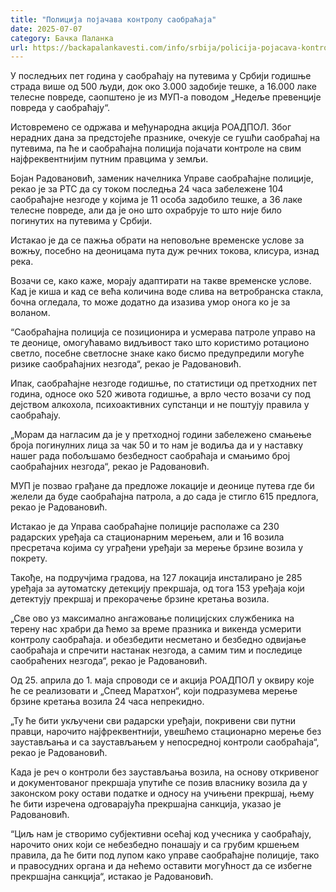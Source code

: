 ```yaml
---
title: "Полиција појачава контролу саобраћаја"
date: 2025-07-07
category: Бачка Паланка
url: https://backapalankavesti.com/info/srbija/policija-pojacava-kontrolu-saobracaja/
---
```


У последњих пет година у саобраћају на путевима у Србији годишње страда више од 500 људи, док око 3.000 задобије тешке, а 16.000 лаке телесне повреде, саопштено је из МУП-а поводом „Недеље превенције повреда у саобраћају“.

Истовремено се одржава и међународна акција РОАДПОЛ. Због нерадних дана за предстојеће празнике, очекује се гушћи саобраћај на путевима, па ће и саобраћајна полиција појачати контроле на свим најфреквентнијим путним правцима у земљи.

Бојан Радовановић, заменик начелника Управе саобраћајне полиције, рекао је за РТС да су током последња 24 часа забележене 104 саобраћајне незгоде у којима је 11 особа задобило тешке, а 36 лаке телесне повреде, али да је оно што охрабрује то што није било погинутих на путевима у Србији.

Истакао је да се пажња обрати на неповољне временске услове за вожњу, посебно на деоницама пута дуж речних токова, клисура, изнад река.

Возачи се, како каже, морају адаптирати на такве временске услове. Кад је киша и кад се већа количина воде слива на ветробранска стакла, бочна огледала, то може додатно да изазива умор онога ко је за воланом.

“Саобраћајна полиција се позиционира и усмерава патроле управо на те деонице, омогућавамо видљивост тако што користимо ротационо светло, посебне светлосне знаке како бисмо предупредили могуће ризике саобраћајних незгода“, рекао је Радовановић.

Ипак, саобраћајне незгоде годишње, по статистици од претходних пет година, односе око 520 живота годишње, а врло често возачи су под дејством алкохола, психоактивних супстанци и не поштују правила у саобраћају.

„Морам да нагласим да је у претходној години забележено смањење броја погинулних лица за чак 50 и то нам је водиља да и у наставку нашег рада побољшамо безбедност саобраћаја и смањимо број саобраћајних незгода“, рекао је Радовановић.

МУП је позвао грађане да предложе локације и деонице путева где би желели да буде саобраћајна патрола, а до сада је стигло 615 предлога, рекао је Радовановић.

Истакао је да Управа саобраћајне полиције располаже са 230 радарских уређаја са стационарним мерењем, али и 16 возила пресретача којима су уграђени уређаји за мерење брзине возила у покрету.

Такође, на подручјима градова, на 127 локација инсталирано је 285 уређаја за аутоматску детекцију прекршаја, од тога 153 уређаја који детектују прекршај и прекорачење брзине кретања возила.

„Све ово уз максимално ангажовање полицијских службеника на терену нас храбри да ћемо за време празника и викенда усмерити контролу саобраћаја. и обезбедити несметано и безбедно одвијање саобраћаја и спречити настанак незгода, а самим тим и последице саобраћених незгода“, рекао је Радовановић.

Од 25. априла до 1. маја спроводи се и акција РОАДПОЛ у оквиру које ће се реализовати и „Спеед Маратхон“, који подразумева мерење брзине кретања возила 24 часа непрекидно.

„Ту ће бити укључени сви радарски уређаји, покривени сви путни правци, нарочито најфреквентнији, увешћемо стационарно мерење без заустављања и са заустављањем у непосредној контроли саобраћаја“, рекао је Радовановић.

Када је реч о контроли без заустављања возила, на основу откривеног и документованог прекршаја упутиће се позив власнику возила да у законском року остави податке и односу на учињени прекршај, њему ће бити изречена одговарајућа прекршајна санкција, указао је Радовановић.

“Циљ нам је створимо субјективни осећај код учесника у саобраћају, нарочито оних који се небезбедно понашају и са грубим кршењем правила, да ће бити под лупом како управе саобраћајне полиције, тако и правосудних органа и да нећемо оставити могућност да се избегне прекршајна санкција“, истакао је Радовановић.
